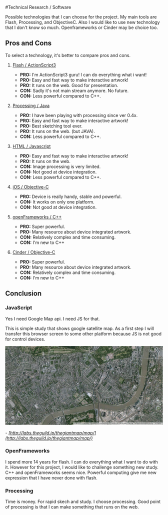 #Technical Research / Software

Possible technologies that I can choose for the project. My main tools are Flash, Processing, and ObjectiveC. Also I would like to use new technology that I don't know so much. Openframeworks or Cinder may be choice too.



## Pros and Cons

To select a technology, it's better to compare pros and cons.

1. [Flash / ActionScript3](http://www.adobe.com/products/flash.html?promoid=KFNVR)
	- **PRO:** I'm ActionScript3 guru! I can do everything what i want!
	- **PRO:** Easy and fast way to make interactive artwork!
	- **PRO:** It runs on the web. Good for presentation.
	- **CON:** Sadly it's not main stream anymore. No future.
	- **CON:** Less powerful compared to C++.
	
2. [Processing / Java](http://processing.org/)
	- **PRO:** I have been playing with processing since ver 0.4x.
	- **PRO:** Easy and fast way to make interactive artwork!
	- **PRO:** Best sketching tool ever.
	- **PRO:** It runs on the web. (but JAVA).
	- **CON:** Less powerful compared to C++.
	
3. [HTML / Javascript](http://www.createjs.com/#!/CreateJS)
	- **PRO:** Easy and fast way to make interactive artwork!
	- **PRO:** It runs on the web.
	- **CON:** Image processing is very limited.
	- **CON:** Not good at device integration.
	- **CON:** Less powerful compared to C++.
	
4. [iOS / Objective-C](https://developer.apple.com/)
	- **PRO:** Device is really handy, stable and powerful.
	- **CON:** It works on only one platform.
	- **CON:** Not good at device integration.
	
5. [openFrameworks / C++](http://www.openframeworks.cc/)
	- **PRO:** Super powerful.
	- **PRO:** Many resource about device integrated artwork.
	- **CON:** Relatively complex and time consuming.
	- **CON:** I'm new to C++
	
6. [Cinder / Objective-C](http://libcinder.org/)
	- **PRO:** Super powerful.
	- **PRO:** Many resource about device integrated artwork.
	- **CON:** Relatively complex and time consuming.
	- **CON:** I'm new to C++
	

## Conclusion

### JavaScript

Yes I need Google Map api. I need JS for that.

This is simple study that shows google satellite map. As a first step I will transfer this browser screen to some other platform because JS is not good for control devices.



![Google Maps Sketch](../project_images/sketches/sketch_009_googlemap.jpg?raw=true "Example Image")

*- [http://labs.theguild.jp/thegiantmap/map/](http://labs.theguild.jp/thegiantmap/map/)*


### OpenFrameworks

I spend more 14 years for flash. I can do everything what I want to do with it.
However for this project, I would like to challenge something new study.
C++ and openFrameworks seems nice. Powerful computing give me new expression that I have never done with flash.



### Processing
Time is money. For rapid skech and study. I choose processing.
Good point of processing is that I can make something that runs on the web.







